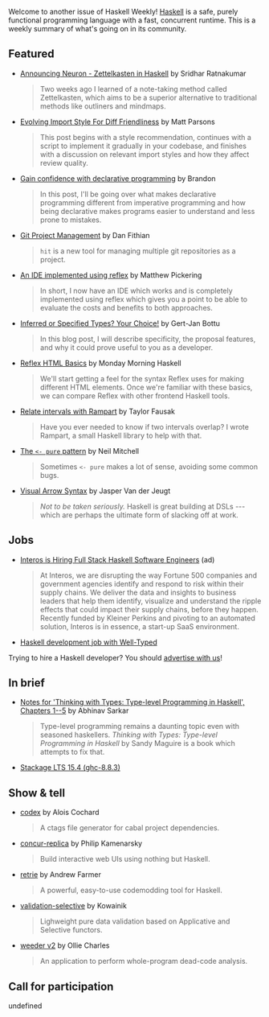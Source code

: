 Welcome to another issue of Haskell Weekly!
[Haskell](https://www.haskell.org) is a safe, purely functional programming language with a fast, concurrent runtime.
This is a weekly summary of what's going on in its community.

## Featured

- [Announcing Neuron - Zettelkasten in Haskell](https://www.srid.ca/2010101.html) by Sridhar Ratnakumar
  > Two weeks ago I learned of a note-taking method called Zettelkasten, which aims to be a superior alternative to traditional methods like outliners and mindmaps.

- [Evolving Import Style For Diff Friendliness](https://www.parsonsmatt.org/2020/03/17/gradual_import_style_improvements.html) by Matt Parsons
  > This post begins with a style recommendation, continues with a script to implement it gradually in your codebase, and finishes with a discussion on relevant import styles and how they affect review quality.

- [Gain confidence with declarative programming](https://cswithbaddrawings.wordpress.com/2020/03/13/gain-confidence-with-declarative-programming/) by Brandon
  > In this post, I'll be going over what makes declarative programming different from imperative programming and how being declarative makes programs easier to understand and less prone to mistakes.

- [Git Project Management](https://dfithian.github.io/2020/03/09/git-project-management.html) by Dan Fithian
  > `hit` is a new tool for managing multiple git repositories as a project.

- [An IDE implemented using reflex](https://mpickering.github.io/posts/2020-03-16-ghcide-reflex.html) by Matthew Pickering
  > In short, I now have an IDE which works and is completely implemented using reflex which gives you a point to be able to evaluate the costs and benefits to both approaches.

- [Inferred or Specified Types? Your Choice!](https://www.tweag.io/posts/2020-03-12-expl-spec.html) by Gert-Jan Bottu
  > In this blog post, I will describe specificity, the proposal features, and why it could prove useful to you as a developer.

- [Reflex HTML Basics](https://mmhaskell.com/blog/2020/3/2/reflex-html-basics) by Monday Morning Haskell
  > We'll start getting a feel for the syntax Reflex uses for making different HTML elements. Once we're familiar with these basics, we can compare Reflex with other frontend Haskell tools.

- [Relate intervals with Rampart](https://taylor.fausak.me/2020/03/13/relate-intervals-with-rampart/) by Taylor Fausak
  > Have you ever needed to know if two intervals overlap? I wrote Rampart, a small Haskell library to help with that.

- [The `<- pure` pattern](https://neilmitchell.blogspot.com/2020/03/the-pure-pattern.html) by Neil Mitchell
  > Sometimes `<- pure` makes a lot of sense, avoiding some common bugs.

- [Visual Arrow Syntax](https://jaspervdj.be/posts/2020-03-12-visual-arrow-syntax.html) by Jasper Van der Jeugt
  > _Not to be taken seriously._ Haskell is great building at DSLs --- which are perhaps the ultimate form of slacking off at work.

## Jobs

- [Interos is Hiring Full Stack Haskell Software Engineers](https://www.interos.ai/careers/#haskell-software-engineer-ii) (ad)
  > At Interos, we are disrupting the way Fortune 500 companies and government agencies identify and respond to risk within their supply chains. We deliver the data and insights to business leaders that help them identify, visualize and understand the ripple effects that could impact their supply chains, before they happen. Recently funded by Kleiner Perkins and pivoting to an automated solution, Interos is in essence, a start-up SaaS environment.

- [Haskell development job with Well-Typed]()

Trying to hire a Haskell developer?
You should [advertise with us](https://haskellweekly.news/advertising.html)!

## In brief

- [Notes for 'Thinking with Types: Type-level Programming in Haskell', Chapters 1--5](https://abhinavsarkar.net/posts/twt-notes-1/) by Abhinav Sarkar
  > Type-level programming remains a daunting topic even with seasoned haskellers. _Thinking with Types: Type-level Programming in Haskell_ by Sandy Maguire is a book which attempts to fix that.

- [Stackage LTS 15.4 (ghc-8.8.3)](https://www.stackage.org/lts-15.4)

## Show & tell

- [codex](https://hackage.haskell.org/package/codex-0.6.0.0) by Alois Cochard
  > A ctags file generator for cabal project dependencies.

- [concur-replica](https://github.com/pkamenarsky/concur-replica/tree/d282c20eeabcab4ef265f44622f784d8c50ab1f4) by Philip Kamenarsky
  > Build interactive web UIs using nothing but Haskell.

- [retrie](https://hackage.haskell.org/package/retrie-0.1.0.0) by Andrew Farmer
  > A powerful, easy-to-use codemodding tool for Haskell.

- [validation-selective](https://hackage.haskell.org/package/validation-selective-0.0.0.0) by Kowainik
  > Lighweight pure data validation based on Applicative and Selective functors.

- [weeder v2](https://hackage.haskell.org/package/weeder-2.0.0) by Ollie Charles
  > An application to perform whole-program dead-code analysis.

## Call for participation

undefined
